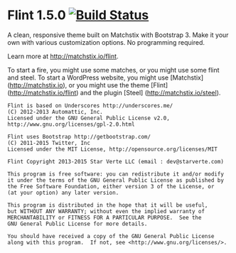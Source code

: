Flint 1.5.0 [![Build Status](https://travis-ci.org/starverte/flint.svg?branch=master)](https://travis-ci.org/starverte/flint)
=====

A clean, responsive theme built on Matchstix with Bootstrap 3. Make it your own with various customization options. No programming required.

Learn more at http://matchstix.io/flint.

To start a fire, you might use some matches, or you might use some flint and steel. To start a WordPress website, you might use [Matchstix] (http://matchstix.io), or you might use the theme [Flint] (http://matchstix.io/flint) and the plugin [Steel] (http://matchstix.io/steel).

```
Flint is based on Underscores http://underscores.me/
(C) 2012-2013 Automattic, Inc.
Licensed under the GNU General Public License v2.0, http://www.gnu.org/licenses/gpl-2.0.html
```

```
Flint uses Bootstrap http://getbootstrap.com/
(C) 2011-2015 Twitter, Inc
Licensed under the MIT License, http://opensource.org/licenses/MIT
```

```
Flint Copyright 2013-2015 Star Verte LLC (email : dev@starverte.com)

This program is free software: you can redistribute it and/or modify
it under the terms of the GNU General Public License as published by
the Free Software Foundation, either version 3 of the License, or
(at your option) any later version.

This program is distributed in the hope that it will be useful,
but WITHOUT ANY WARRANTY; without even the implied warranty of
MERCHANTABILITY or FITNESS FOR A PARTICULAR PURPOSE.  See the
GNU General Public License for more details.

You should have received a copy of the GNU General Public License
along with this program.  If not, see <http://www.gnu.org/licenses/>.
```
